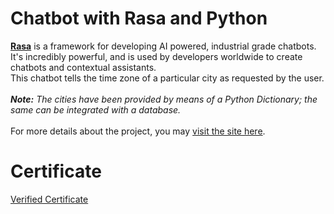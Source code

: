 # Chatbot with Rasa and Python
<b><a href="https://rasa.com/">Rasa</a></b> is a framework for developing AI powered, industrial grade chatbots. It's incredibly powerful, and is used by developers worldwide to create chatbots and contextual assistants.<br>
This chatbot tells the time zone of a particular city as requested by the user.<br><br>
<i><b>Note:</b> The cities have been provided by means of a Python Dictionary; the same can be integrated with a database.</i><br><br>
For more details about the project, you may <a href="https://www.coursera.org/projects/chatbot-rasa-python">visit the site here</a>.
# Certificate
<a href="https://www.coursera.org/account/accomplishments/certificate/RB43NJ5PVDHQ">Verified Certificate</a><br>
